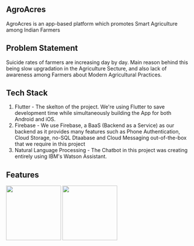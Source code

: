 ## AgroAcres

AgroAcres is an app-based platform which promotes Smart Agriculture among Indian Farmers

## Problem Statement

Suicide rates of farmers are increasing day by day. Main reason behind this being slow upgradation in the Agriculture Secture, and also
lack of awareness among Farmers about Modern Agricultural Practices.

## Tech Stack

1. Flutter - The skelton of the project. We're using Flutter to save development time while simultaneously building the App for both Android and iOS.
2. Firebase - We use Firebase, a BaaS (Backend as a Service) as our backend as it provides many features such as Phone Authentication, Cloud Storage, no-SQL Dtaabase and Cloud Messaging out-of-the-box that we require in this project
3. Natural Language Processing - The Chatbot in this project was creating entirely using IBM's Watson Assistant.

## Features

<div style="flex-direction: row;">
  <img src="screenshots/login.jpg" width="150px" alt="">
  <img src="screenshots/menu.jpg" width="150px" alt="">
</div>
